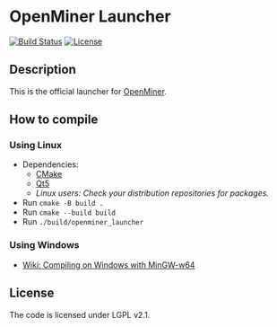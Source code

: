 # OpenMiner Launcher

[![Build Status](https://travis-ci.com/Unarelith/openminer_launcher.svg?branch=master)](https://travis-ci.com/Unarelith/openminer_launcher)
[![License](https://img.shields.io/badge/license-LGPLv2.1%2B-blue.svg)](https://www.gnu.org/licenses/old-licenses/lgpl-2.1.en.html)

## Description

This is the official launcher for [OpenMiner](https://github.com/Unarelith/OpenMiner).

## How to compile

### Using Linux

- Dependencies:
    - [CMake](http://www.cmake.org/download/)
    - [Qt5](http://qt.io)
    - _Linux users: Check your distribution repositories for packages._
- Run `cmake -B build .`
- Run `cmake --build build`
- Run `./build/openminer_launcher`

### Using Windows

- [Wiki: Compiling on Windows with MinGW-w64](https://github.com/Unarelith/openminer_launcher/wiki/Compiling-on-Windows-with-MinGW-w64)

## License

The code is licensed under LGPL v2.1.


